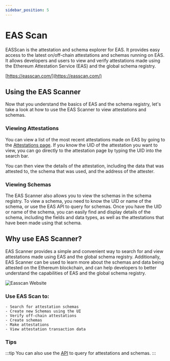 ```yaml
---
sidebar_position: 5
---
```


# EAS Scan

EASScan is the attestation and schema explorer for EAS. It provides easy access to the latest on/off-chain attestations
and schemas running on EAS. It allows developers and users to view and verify attestations made using the Ethereum
Attestation
Service (EAS) and the global schema registry.

[https://easscan.com/](https://easscan.com/)

## Using the EAS Scanner

Now that you understand the basics of EAS and the schema registry, let's take a look at how to use the EAS Scanner to
view attestations and schemas.

### Viewing Attestations

You can view a list of the most recent attestations made on EAS by going to
the [Attestations page](https://easscan.com/attestations). If you know the UID of the attestation you want to view, you
can go directly to the attestation page by typing the UID into the search bar.

You can then view the details of the attestation, including the data that was attested to, the schema that was used, and
the address of the attester.

### Viewing Schemas

The EAS Scanner also allows you to view the schemas in the schema registry. To view a schema, you need to know the UID
or name of the schema, or use the EAS API to query for schemas. Once you have the UID or name of the schema, you can
easily find and display details of the schema, including the fields and data types, as well as the attestations that
have been made using that schema.

## Why use EAS Scanner?

EAS Scanner provides a simple and convenient way to search for and view attestations made using EAS and the global
schema registry. Additionally, EAS Scanner can be used to learn more about the schemas and data being attested on the
Ethereum blockchain, and can help developers to better understand the capabilities of EAS and the global schema
registry.

![Easscan Website](/img/eas-scan.png)

### Use EAS Scan to:

```
- Search for attestation schemas 
- Create new Schemas using the UI
- Verify off-chain attestations
- Create schemas
- Make attestations
- View attestation transaction data
```

### Tips

:::tip You can also use the [API](https://easscan.com/) to query for attestations and schemas.
:::
